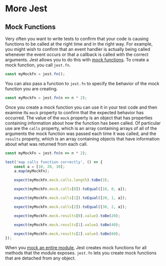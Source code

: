 # More Jest

## Mock Functions

Very often you want to write tests to confirm that your code is causing functions to be called at the right time and in the right way. For example, you might wish to confirm that an event handler is actually being called whenever the event occurs or that a callback is called with the correct arguments. Jest allows you to do this with [mock functions](https://jestjs.io/docs/en/mock-functions). To create a mock function, you call `jest.fn`.

```js
const myMockFn = jest.fn();
```

You can also pass a function to `jest.fn` to specify the behavior of the mock function you are creating.

```js
const myMockFn = jest.fn(n => n * 2);
```

Once you create a mock function you can use it in your test code and then examine its `mock` property to confirm that the expected behavior has occurred. The value of the `mock` property is an object that has properties containing information about how the function has been called. Of particular use are the `calls` property, which is an array containing arrays of all of the arguments the mock function was passed each time it was called, and the `results` property, which is an array containing objects that have information about what was returned from each call.

```js
const myMockFn = jest.fn(n => n * 2);

test('map calls function correctly', () => {
    const a = [10, 20, 30];
    a.map(myMockFn);

    expect(myMockFn.mock.calls.length).toBe(3);

    expect(myMockFn.mock.calls[0]).toEqual([10, 0, a]);

    expect(myMockFn.mock.calls[1]).toEqual([20, 1, a]);

    expect(myMockFn.mock.calls[2]).toEqual([30, 2, a]);

    expect(myMockFn.mock.results[0].value).toBe(20);

    expect(myMockFn.mock.results[1].value).toBe(40);

    expect(myMockFn.mock.results[2].value).toBe(60);
});
```

When you [mock an entire module](../jest#mocking-dependencies), Jest creates mock functions for all methods that the module exposes. `jest.fn` lets you create mock functions that are detached from any object.
